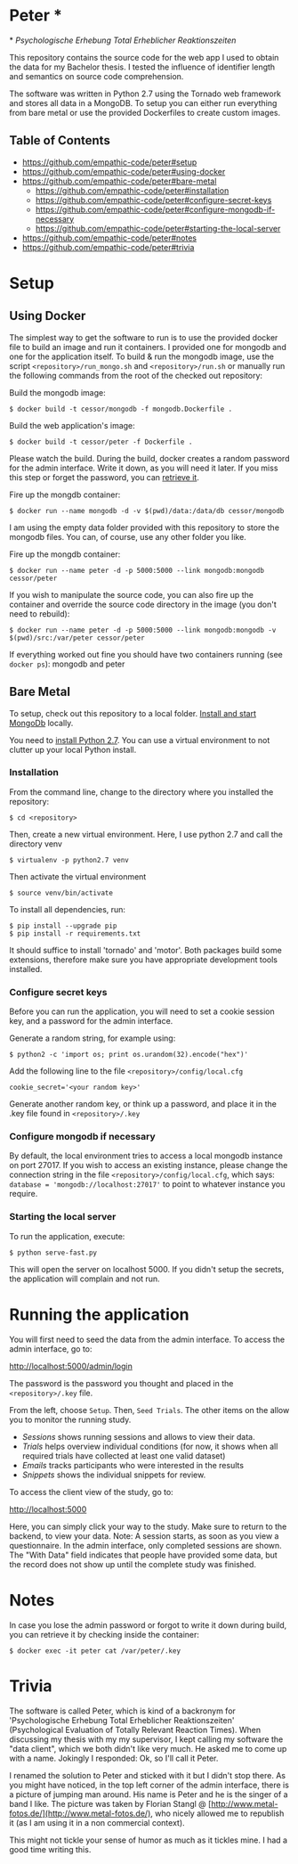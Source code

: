 Peter *
=====

\* *Psychologische Erhebung Total Erheblicher Reaktionszeiten*

This repository contains the source code for the web app I used to obtain the data for my Bachelor thesis. I tested the influence of identifier length and semantics on source code comprehension.

The software was written in Python 2.7 using the Tornado web framework and stores all data in a MongoDB. To setup you can either run everything from bare metal or use the provided Dockerfiles to create custom images.

Table of Contents
-----------------

 - https://github.com/empathic-code/peter#setup
 - https://github.com/empathic-code/peter#using-docker
 - https://github.com/empathic-code/peter#bare-metal
   - https://github.com/empathic-code/peter#installation
   - https://github.com/empathic-code/peter#configure-secret-keys
   - https://github.com/empathic-code/peter#configure-mongodb-if-necessary
   - https://github.com/empathic-code/peter#starting-the-local-server
 - https://github.com/empathic-code/peter#notes
 - https://github.com/empathic-code/peter#trivia

Setup
=====

Using Docker
------------

The simplest way to get the software to run is to use the provided docker file to build an image and run it containers. I provided one for mongodb and one for the application itself. To build & run the mongodb image, use the script ```<repository>/run_mongo.sh``` and ```<repository>/run.sh``` or manually run the following commands from the root of the checked out repository:

Build the mongodb image:

    $ docker build -t cessor/mongodb -f mongodb.Dockerfile .

Build the web application's image:

    $ docker build -t cessor/peter -f Dockerfile .

Please watch the build. During the build, docker creates a random password for the admin interface. Write it down, as you will need it later. If you miss this step or forget the password, you can [retrieve it](https://github.com/empathic-code/peter#notes).

Fire up the mongdb container:

    $ docker run --name mongodb -d -v $(pwd)/data:/data/db cessor/mongodb

I am using the empty data folder provided with this repository to store the mongodb files. You can, of course, use any other folder you like.

Fire up the mongdb container:

    $ docker run --name peter -d -p 5000:5000 --link mongodb:mongodb cessor/peter

If you wish to manipulate the source code, you can also fire up the container and override the source code directory in the image (you don't need to rebuild):

    $ docker run --name peter -d -p 5000:5000 --link mongodb:mongodb -v $(pwd)/src:/var/peter cessor/peter

If everything worked out fine you should have two containers running (see ```docker ps```): mongodb and peter


Bare Metal
----------

To setup, check out this repository to a local folder. [Install and start MongoDb](https://docs.mongodb.org/manual/installation/) locally.

You need to [install Python 2.7](http://docs.python-guide.org/en/latest/starting/installation/). You can use a virtual environment to not clutter up your local Python install.

### Installation

From the command line, change to the directory where you installed the repository:

    $ cd <repository>

Then, create a new virtual environment. Here, I use python 2.7 and call the directory venv

    $ virtualenv -p python2.7 venv

Then activate the virtual environment

    $ source venv/bin/activate

To install all dependencies, run:

    $ pip install --upgrade pip
    $ pip install -r requirements.txt

It should suffice to install 'tornado' and 'motor'. Both packages build some extensions, therefore make sure you have appropriate development tools installed.

### Configure secret keys

Before you can run the application, you will need to set a cookie session key, and a password for the admin interface.

Generate a random string, for example using:

    $ python2 -c 'import os; print os.urandom(32).encode("hex")'

Add the following line to the file ```<repository>/config/local.cfg```

    cookie_secret='<your random key>'

Generate another random key, or think up a password, and place it in the .key file found in ```<repository>/.key```

### Configure mongodb if necessary

By default, the local environment tries to access a local mongodb instance on port 27017. If you wish to access an existing instance, please change the connection string in the file ```<repository>/config/local.cfg```, which says: ```database = 'mongodb://localhost:27017'``` to point to whatever instance you require.

### Starting the local server

To run the application, execute:

    $ python serve-fast.py

This will open the server on localhost 5000. If you didn't setup the secrets, the application will complain and not run.


Running the application
=======================

You will first need to seed the data from the admin interface. To access the admin interface, go to:

[http://localhost:5000/admin/login](http://localhost:5000/admin/login)

The password is the password you thought and placed in the ```<repository>/.key``` file.

From the left, choose ```Setup```. Then, ```Seed Trials```. The other items on the allow you to monitor the running study.

 - *Sessions* shows running sessions and allows to view their data.
 - *Trials* helps overview individual conditions (for now, it shows when all required trials have collected at least one valid dataset)
 - *Emails* tracks participants who were interested in the results
 - *Snippets* shows the individual snippets for review.

To access the client view of the study, go to:

[http://localhost:5000](http://localhost:5000)

Here, you can simply click your way to the study. Make sure to return to the backend, to view your data. Note: A session starts, as soon as you view a questionnaire. In the admin interface, only completed sessions are shown. The "With Data" field indicates that people have provided some data, but the record does not show up until the complete study was finished.


Notes
=====
In case you lose the admin password or forgot to write it down during build, you can retrieve it by checking inside the container:

    $ docker exec -it peter cat /var/peter/.key

Trivia
======
The software is called Peter, which is kind of a backronym for 'Psychologische Erhebung Total Erheblicher Reaktionszeiten' (Psychological Evaluation of Totally Relevant Reaction Times). When discussing my thesis with my my supervisor, I kept calling my software the "data client", which we both didn't like very much. He asked me to come up with a name. Jokingly I responded: Ok, so I'll call it Peter.

I renamed the solution to Peter and sticked with it but I didn't stop there. As you might have noticed, in the top left corner of the admin interface, there is a picture of jumping man around. His name is Peter and he is the singer of a band I like. The picture was taken by Florian Stangl @ [http://www.metal-fotos.de/](http://www.metal-fotos.de/), who nicely allowed me to republish it (as I am using it in a non commercial context).

 This might not tickle your sense of humor as much as it tickles mine. I had a good time writing this.